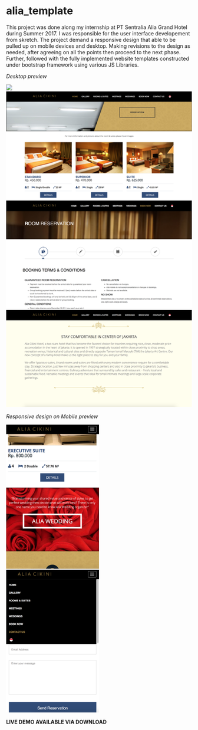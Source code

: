 # alia_template

This project was done along my internship at PT Sentralia Alia Grand Hotel during Summer 2017. 
I was responsible for the user interface developement from skretch. The project demand a 
responsive design that able to be pulled up on mobile devices and desktop. Making revisions 
to the design as needed, after agreeing on all the points then proceed to the next phase. Further, followed with the
fully implemented website templates constructed under bootstrap framework using various JS Libraries.

<i>Desktop preview</i>

<img src="SCREENSHOTS/ss1.png">
<img src="SCREENSHOTS/ss2.png">
<img src="SCREENSHOTS/ss3.png">
<img src="SCREENSHOTS/ss6.png">

<i>Responsive design on Mobile preview</i>

<img src="SCREENSHOTS/ss4.png" width="50%" height="50%">
                                                     
<img src="SCREENSHOTS/ss5.png" width="50%" height="50%">                                                      
                                                    



<b>LIVE DEMO AVAILABLE VIA DOWNLOAD</b>
